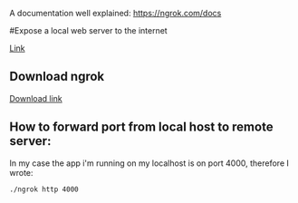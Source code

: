 <!--ts-->
<!--te-->

A documentation well explained: https://ngrok.com/docs

#Expose a local web server to the internet


[Link](https://www.youtube.com/watch?v=DCxt9SAnkyc)

## Download ngrok

[Download link](https://ngrok.com/download)

## How to forward port from local host to remote server:

In my case the app i'm running on my localhost is on port 4000, therefore I wrote:

```bash
./ngrok http 4000
```